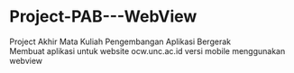 ﻿# Project-PAB---WebView

Project Akhir Mata Kuliah Pengembangan Aplikasi Bergerak\
Membuat aplikasi untuk website ocw.unc.ac.id versi mobile menggunakan webview
